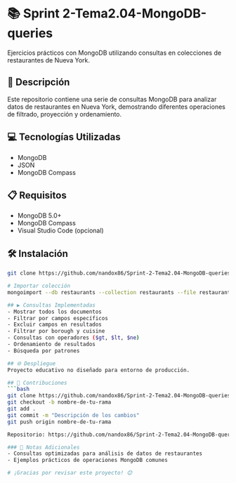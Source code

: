 # 📚 Sprint 2-Tema2.04-MongoDB-queries

Ejercicios prácticos con MongoDB utilizando consultas en colecciones de restaurantes de Nueva York.

## 📄 Descripción

Este repositorio contiene una serie de consultas MongoDB para analizar datos de restaurantes en Nueva York, demostrando diferentes operaciones de filtrado, proyección y ordenamiento.

## 💻 Tecnologías Utilizadas
- MongoDB
- JSON
- MongoDB Compass

## 📋 Requisitos
- MongoDB 5.0+
- MongoDB Compass
- Visual Studio Code (opcional)

## 🛠️ Instalación
```bash
git clone https://github.com/nandox86/Sprint-2-Tema2.04-MongoDB-queries.git

# Importar colección
mongoimport --db restaurants --collection restaurants --file restaurants.json --jsonArray

## ▶️ Consultas Implementadas
- Mostrar todos los documentos
- Filtrar por campos específicos
- Excluir campos en resultados
- Filtrar por borough y cuisine
- Consultas con operadores ($gt, $lt, $ne)
- Ordenamiento de resultados
- Búsqueda por patrones

## 🌐 Despliegue
Proyecto educativo no diseñado para entorno de producción.

## 🤝 Contribuciones
```bash
git clone https://github.com/nandox86/Sprint-2-Tema2.04-MongoDB-queries.git
git checkout -b nombre-de-tu-rama
git add .
git commit -m "Descripción de los cambios"
git push origin nombre-de-tu-rama

Repositorio: https://github.com/nandox86/Sprint-2-Tema2.04-MongoDB-queries.git

### 📝 Notas Adicionales
- Consultas optimizadas para análisis de datos de restaurantes
- Ejemplos prácticos de operaciones MongoDB comunes

# ¡Gracias por revisar este proyecto! 😊
